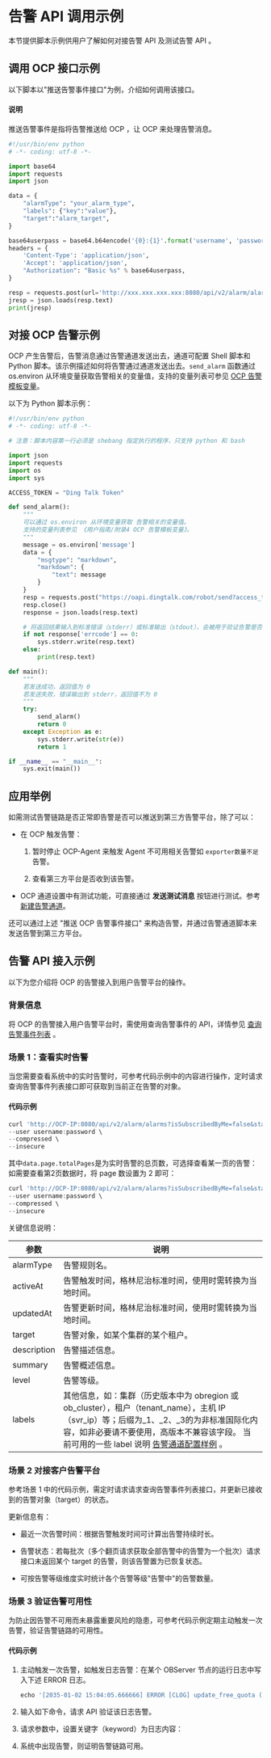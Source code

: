 # 告警 API 调用示例

本节提供脚本示例供用户了解如何对接告警 API 及测试告警 API 。

## 调用 OCP 接口示例

以下脚本以"推送告警事件接口"为例，介绍如何调用该接口。

  <main id="notice" type='explain'>
    <h4>说明</h4>
    <p>推送告警事件是指将告警推送给 OCP ，让 OCP 来处理告警消息。</p>
  </main>

```python
#!/usr/bin/env python
# -*- coding: utf-8 -*-

import base64
import requests
import json

data = {
    "alarmType": "your_alarm_type", 
    "labels": {"key":"value"}, 
    "target":"alarm_target",
}

base64userpass = base64.b64encode('{0}:{1}'.format('username', 'password'))
headers = {
    'Content-Type': 'application/json',
    'Accept': 'application/json',
    "Authorization": "Basic %s" % base64userpass,
}

resp = requests.post(url='http://xxx.xxx.xxx.xxx:8080/api/v2/alarm/alarms', headers=headers, data=json.dumps(data))
jresp = json.loads(resp.text)
print(jresp)
```

## 对接 OCP 告警示例

OCP 产生告警后，告警消息通过告警通道发送出去，通道可配置 Shell 脚本和 Python 脚本。该示例描述如何将告警通过通道发送出去。`send_alarm` 函数通过 os.environ 从环境变量获取告警相关的变量值，支持的变量列表可参见 [OCP 告警模板变量](200.alert-events/100.query-the-alert-event-list.md)。

以下为 Python 脚本示例：

```python
#!/usr/bin/env python
# -*- coding: utf-8 -*-

# 注意：脚本内容第一行必须是 shebang 指定执行的程序，只支持 python 和 bash

import json
import requests
import os
import sys

ACCESS_TOKEN = "Ding Talk Token"

def send_alarm():
    """
    可以通过 os.environ 从环境变量获取 告警相关的变量值。
    支持的变量列表参见 《用户指南/附录4 OCP 告警模板变量》。
    """
    message = os.environ['message']
    data = {
        "msgtype": "markdown",
        "markdown": {
            "text": message
        }
    }
    resp = requests.post("https://oapi.dingtalk.com/robot/send?access_token=" + ACCESS_TOKEN, json=data)
    resp.close()
    response = json.loads(resp.text)

    # 将返回结果输入到标准错误（stderr）或标准输出（stdout），会被用于验证告警是否发送成功，优先验证stderr。
    if not response['errcode'] == 0:
        sys.stderr.write(resp.text)
    else:
        print(resp.text)

def main():
    """
    若发送成功，返回值为 0
    若发送失败，错误输出到 stderr，返回值不为 0
    """
    try:
        send_alarm()
        return 0
    except Exception as e:
        sys.stderr.write(str(e))
        return 1

if __name__ == "__main__":
    sys.exit(main())
```

## 应用举例

如需测试告警链路是否正常即告警是否可以推送到第三方告警平台，除了可以：

* 在 OCP 触发告警：

  1. 暂时停止 OCP-Agent 来触发 Agent 不可用相关告警如 `exporter数量不足` 告警。

  2. 查看第三方平台是否收到该告警。

* OCP 通道设置中有测试功能，可直接通过 **发送测试消息** 按钮进行测试。参考 [新建告警通道](../../../900.monitoring-and-alerts-functions/200.alert-management/500.manage-alert-channels/100.create-an-alert-channel.md)。

还可以通过上述 "推送 OCP 告警事件接口" 来构造告警，并通过告警通道脚本来发送告警到第三方平台。

## 告警 API 接入示例

以下为您介绍将 OCP 的告警接入到用户告警平台的操作。

### 背景信息

将 OCP 的告警接入用户告警平台时，需使用查询告警事件的 API，详情参见 [查询告警事件列表](200.alert-events/100.query-the-alert-event-list.md) 。

### 场景 1：查看实时告警

当您需要查看系统中的实时告警时，可参考代码示例中的内容进行操作，定时请求查询告警事件列表接口即可获取到当前正在告警的对象。

#### 代码示例

```javascript
curl 'http://OCP-IP:8080/api/v2/alarm/alarms?isSubscribedByMe=false&status=Active&page=1&size=10' \
--user username:password \
--compressed \
--insecure
```

其中`data.page.totalPages`是为实时告警的总页数，可选择查看某一页的告警：如需要查看第2页数据时，将 page 数设置为 2 即可：

```javascript
curl 'http://OCP-IP:8080/api/v2/alarm/alarms?isSubscribedByMe=false&status=Active&page=2&size=10' \
--user username:password \
--compressed \
--insecure
```

关键信息说明：

|     参数      |                                                                                                      说明                                                                                                      |
|-------------|--------------------------------------------------------------------------------------------------------------------------------------------------------------------------------------------------------------|
| alarmType   | 告警规则名。                                                                                                                                                                                                       |
| activeAt    | 告警触发时间，格林尼治标准时间，使用时需转换为当地时间。                                                                                                                                                                                 |
| updatedAt   | 告警更新时间，格林尼治标准时间，使用时需转换为当地时间。                                                                                                                                                                                 |
| target      | 告警对象，如某个集群的某个租户。                                                                                                                                                                                             |
| description | 告警描述信息。                                                                                                                                                                                                      |
| summary     | 告警概述信息。                                                                                                                                                                                                      |
| level       | 告警等级。                                                                                                                                                                                                        |
| labels      | 其他信息，如：集群（历史版本中为 obregion 或 ob_cluster），租户（tenant_name），主机 IP（svr_ip）等；后缀为_1、_2、_3的为非标准国际化内容，如非必要请不要使用，高版本不兼容该字段。 当前可用的一些 label 说明 [告警通道配置样例](../../../900.monitoring-and-alerts-functions/200.alert-management/500.manage-alert-channels/600.examples-of-alert-channel-configuration.md) 。 |

### 场景 2 对接客户告警平台

参考场景 1 中的代码示例，需定时请求请求查询告警事件列表接口，并更新已接收到的告警对象（target）的状态。

更新信息有：

* 最近一次告警时间：根据告警触发时间可计算出告警持续时长。

* 告警状态：若每批次（多个翻页请求获取全部告警中的告警为一个批次）请求接口未返回某个 target 的告警，则该告警置为已恢复状态。

* 可按告警等级维度实时统计各个告警等级"告警中"的告警数量。

### 场景 3 验证告警可用性

为防止因告警不可用而未暴露重要风险的隐患，可参考代码示例定期主动触发一次告警，验证告警链路的可用性。

#### 代码示例

1. 主动触发一次告警，如触发日志告警：在某个 OBServer 节点的运行日志中写入下述 ERROR 日志。

   ```javascript
   echo '[2035-01-02 15:04:05.666666] ERROR [CLOG] update_free_quota (ob_log_file_pool.cpp:413) [1994][2072][Y0-0000000000000000] [lt=19] [dc=0] test ob error for ocp alarm, just ignore. ret=-999999' >> /home/admin/oceanbase/log/observer.log.wf
   ```

2. 输入如下命令，请求 API 验证该日志告警。

3. 请求参数中，设置关键字（keyword）为日志内容：

4. 系统中出现告警，则证明告警链路可用。
